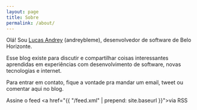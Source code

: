 ```yaml
---
layout: page
title: Sobre
permalink: /about/
---
```

Olá! Sou [Lucas Andrey](https://www.linkedin.com/in/andreybleme/) (andreybleme), desenvolvedor de software de Belo Horizonte. 

Esse blog existe para discutir e compartilhar coisas interessantes aprendidas em experiências com desenvolvimento de software, novas tecnologias e internet.

Para entrar em contato, fique a vontade pra mandar um email, tweet ou comentar aqui no blog.

<i class="fa fa-rss"></i> Assine o feed <a href="{{ "/feed.xml" | prepend: site.baseurl }}">via RSS </a>
